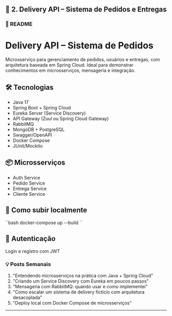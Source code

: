 ## 📌 2. Delivery API – Sistema de Pedidos e Entregas

### 📄 README

# Delivery API – Sistema de Pedidos

Microsserviço para gerenciamento de pedidos, usuários e entregas, com arquitetura baseada em Spring Cloud. Ideal para demonstrar conhecimentos em microsserviços, mensageria e integração.

## 🛠 Tecnologias
- Java 17
- Spring Boot + Spring Cloud
- Eureka Server (Service Discovery)
- API Gateway (Zuul ou Spring Cloud Gateway)
- RabbitMQ
- MongoDB + PostgreSQL
- Swagger/OpenAPI
- Docker Compose
- JUnit/Mockito

## 📦 Microsserviços
- Auth Service
- Pedido Service
- Entrega Service
- Cliente Service

## 🔄 Como subir localmente
´´bash
docker-compose up --build
``
## 🔐 Autenticação

Login e registro com JWT

### 💡 Posts Semanais
1. "Entendendo microsserviços na prática com Java + Spring Cloud"
2. "Criando um Service Discovery com Eureka em poucos passos"
3. "Mensageria com RabbitMQ: quando usar e como implementei"
4. "Como escalar um sistema de delivery fictício com arquitetura desacoplada"
5. "Deploy local com Docker Compose de microsserviços"

---
